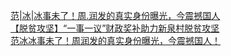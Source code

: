   
[范|冰|冰事未了！周.润发的真实身份曝光，今震撼国人](http://www.dianyue.me/archives/404/iwc2eoiw6rwwnsc7/)  
[【脱贫攻坚】“一事一议”财政奖补助力新泉村脱贫攻坚](http://www.dianyue.me/archives/021/v6lu07glnto8fw03/)  
[范冰冰事未了！周润发的真实身份曝光，今震撼国人！](http://www.dianyue.me/archives/369/0ugoi941yk1ar2eg/)